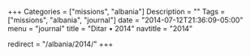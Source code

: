 +++
Categories = ["missions", "albania"]
Description = ""
Tags = ["missions", "albania", "journal"]
date = "2014-07-12T21:36:09-05:00"
menu = "journal"
title = "Ditar • 2014"
navtitle = "2014"

redirect = "/albania/2014/"
+++

